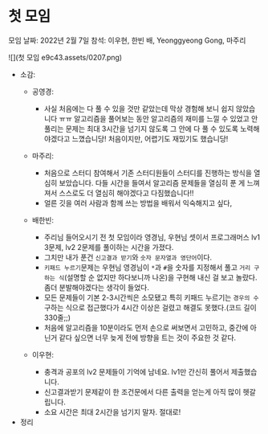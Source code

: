 # 첫 모임

모임 날짜: 2022년 2월 7일
참석: 이우현, 한빈 배, Yeonggyeong Gong, 마주리

![](첫 모임 e9c43.assets/0207.png)

- 소감:
    - 공영경:
        - 사실 처음에는 다 풀 수 있을 것만 같았는데 막상 경험해 보니 쉽지 않았습니다 ㅠㅠ 알고리즘을 풀어보는 동안 알고리즘의 재미를 느낄 수 있었고 안 풀리는 문제는 최대 3시간을 넘기지 않도록 그 안에 다 풀 수 있도록 노력해야겠다고 느꼈습니당! 처음이지만, 어렵기도 재밌기도 했습니당!
        
    - 마주리:
        - 처음으로 스터디 참여해서 기존 스터디원들이 스터디를 진행하는 방식을 열심히 보았습니다. 다들 시간을 들여서 알고리즘 문제들을 열심히 푼 게 느껴져서 스스로도 더 열심히 해야겠다고 다짐했습니다!!
        - 얼른 깃을 여러 사람과 함께 쓰는 방법을 배워서 익숙해지고 싶다,
        
    - 배한빈:
        - 주리님 들어오시기 전 첫 모임이라 영경님, 우현님 셋이서 프로그래머스 lv1 3문제, lv2 2문제를 풀이하는 시간을 가졌다.
        - 그치만 내가 푼건 `신고결과 받기`와 `숫자 문자열과 영단어`이다.
        - `키패드 누르기`문제는 우현님 영경님이 `*`과 `#`을 숫자를 지정해서 풀고 `거리 구하는 식`(설명할 순 없지만 하다보니까 나온)을 구현해 내신 걸 보고 놀랐다. 좀더 분발해야겠다는 생각이 들었다.
        - 모든 문제들이 기본 2-3시간씩은 소모됐고 특히 키패드 누르기는 `경우의 수`구하는 식으로 접근했다가 4시간 이상은 걸렸고 해결도 못했다.(코드 길이 330줄;;)
        - 처음에 알고리즘을 10분이라도 먼저 손으로 써보면서 고민하고, 중간에 아닌거 같다 싶으면 너무 늦게 전에 방향을 트는 것이 주요한 것 같다.
    - 이우현:
        - 충격과 공포의 lv2 문제들이 기억에 남네요.  lv1만 간신히 풀어서 제출했습니다.
        - 신고결과받기 문제같이 한 조건문에서 다른 출력을 얻는게 아직 많이 헷갈립니다.
        - 소요 시간은 최대 2시간을 넘기지 말자. 절대로!
- 정리